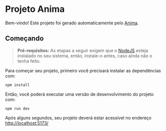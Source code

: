 
# Projeto Anima

Bem-vindo! Este projeto foi gerado automaticamente pelo [Anima](https://animaapp.com/).

## Começando

> **Pré-requisitos:**
> As etapas a seguir exigem que o [NodeJS](https://nodejs.org/en/) esteja instalado no seu sistema, então,
> instale-o antes, caso ainda não o tenha feito.

Para começar seu projeto, primeiro você precisará instalar as dependências com:

```
npm install
```

Então, você poderá executar uma versão de desenvolvimento do projeto com:

```
npm run dev
```

Após alguns segundos, seu projeto deverá estar acessível no endereço
[http://localhost:5173/](http://localhost:5173/)

